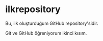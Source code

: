 # ilkrepository
Bu, ilk oluşturduğum GitHub repository'sidir.

Git ve GitHub öğreniyorum ikinci kısım.